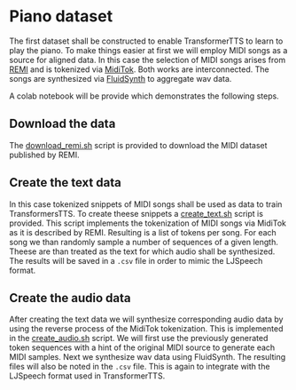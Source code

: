 # Piano dataset
The first dataset shall be constructed to enable TransformerTTS to learn to play the piano. To make things easier at first we will employ MIDI songs as a source for aligned data. In this case the selection of MIDI songs arises from [REMI](https://github.com/YatingMusic/remi) and is tokenized via [MidiTok](https://github.com/Natooz/MidiTok). Both works are interconnected. The songs are synthesized via [FluidSynth](https://github.com/FluidSynth/fluidsynth) to aggregate wav data.

A colab notebook will be provide which demonstrates the following steps.

## Download the data
The [download_remi.sh](data/download_remi.sh) script  is provided to download the MIDI dataset published by REMI.

## Create the text data
In this case tokenized snippets of MIDI songs shall be used as data to train TransformersTTS. To create theese snippets a [create_text.sh](data/create_text.sh) script is provided. This script implements the tokenization of MIDI songs via MidiTok as it is described by REMI. Resulting is a list of tokens per song. For each song we than randomly sample a number of sequences of a given length. Theese are than treated as the text for which audio shall be synthesized.
The results will be saved in a `.csv` file in order to mimic the LJSpeech format.

## Create the audio data
After creating the text data we will synthesize corresponding audio data by using the reverse process of the MidiTok tokenization. This is implemented in the [create_audio.sh](data/create_audio.sh) script. We will first use the previously generated token sequences with a hint of the original MIDI source to generate each MIDI samples. Next we synthesize wav data using FluidSynth. The resulting files will also be noted in the `.csv` file. This is again to integrate with the LJSpeech format used in TransformerTTS.

